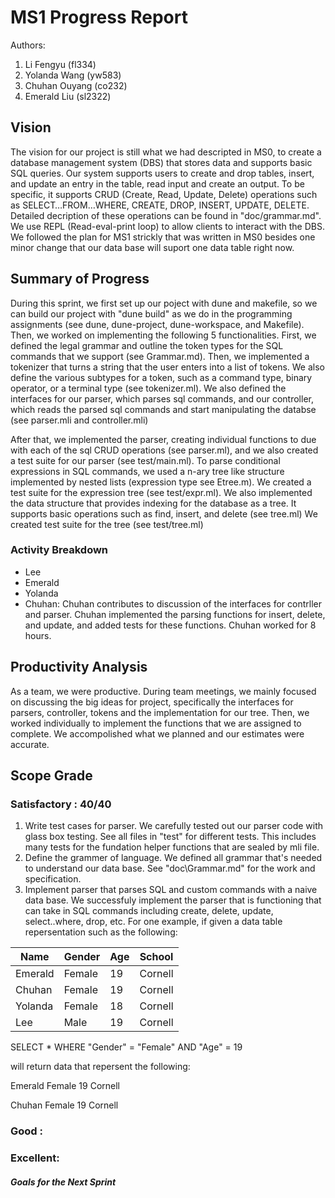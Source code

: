 # MS1 Progress Report

Authors:

1. Li Fengyu (fl334)
2. Yolanda Wang (yw583)
3. Chuhan Ouyang (co232)
4. Emerald Liu (sl2322)

## Vision
The vision for our project is still what we had descripted in MS0, to create a database management system (DBS) that stores data and supports basic SQL queries. Our system supports users to create and drop tables, insert, and update an entry in the table, read input and create an output. To be specific, it supports CRUD (Create, Read, Update, Delete) operations such as SELECT…FROM…WHERE, CREATE, DROP, INSERT, UPDATE, DELETE. Detailed decription of these operations can be found in "doc/grammar.md". We use REPL (Read-eval-print loop) to allow clients to interact with the DBS. We followed the plan for MS1 strickly that was written in MS0 besides one minor change that our data base will suport one data table right now.


## Summary of Progress
During this sprint, we first set up our poject with dune and makefile, so we can build our project with "dune build" as we do in the programming assignments (see dune, dune-project, dune-workspace, and Makefile). Then, we worked on implementing the following 5 functionalities. First, we defined the legal grammar and outline the token types for the SQL commands that we support (see Grammar.md). Then, we implemented a tokenizer that turns a string that the user enters into a list of tokens. We also define the various subtypes for a token, such as a command type, binary operator, or a terminal type (see tokenizer.ml).
We also defined the interfaces for our parser, which parses sql commands, and our controller, which reads the parsed sql commands and start manipulating the databse (see parser.mli and controller.mli)

After that, we implemented the parser, creating individual functions to due with each of the sql CRUD operations (see parser.ml), and we also created a test suite for our parser (see test/main.ml). To parse conditional expressions in SQL commands, we used a n-ary tree like structure implemented by nested lists (expression type see Etree.m). We created a test suite for the expression tree (see test/expr.ml). We also implemented the data structure that provides indexing for the database as a tree. It supports basic operations such as find, insert, and delete (see tree.ml) We created test suite for the tree (see test/tree.ml)


### Activity Breakdown
- Lee
- Emerald
- Yolanda
- Chuhan: Chuhan contributes to discussion of the interfaces for contrller and parser. Chuhan implemented the parsing functions for insert, delete, and update, and added tests for these functions. Chuhan worked for 8 hours.

## Productivity Analysis
As a team, we were productive. During team meetings, we mainly focused on discussing the big ideas for project, specifically the interfaces for parsers, controller, tokens and the implementation for our tree. Then, we worked individually to implement the functions that we are assigned to complete. We accompolished what we planned and our estimates were accurate.

## Scope Grade
### Satisfactory : 40/40
1. Write test cases for parser.
We carefully tested out our parser code with glass box testing. See all files in "test\" for different tests. This includes many tests for the fundation helper functions that are sealed by mli file.
2. Define the grammer of language.
We defined all grammar that's needed to understand our data base. See "doc\Grammar.md" for the work and specification.
3. Implement parser that parses SQL and custom commands with a naive data base.
We successfuly implement the parser that is functioning that can take in SQL commands including create, delete, update, select..where, drop, etc. For one example, if given a data table repersentation such as the following:

| Name        | Gender      | Age         | School      |
| ----------- | ----------- | ----------- | ----------- |
| Emerald     | Female      | 19          | Cornell     |
| Chuhan      | Female      | 19          | Cornell     |
| Yolanda     | Female      | 18          | Cornell     |
| Lee         | Male        | 19          | Cornell     |

SELECT * WHERE "Gender" = "Female" AND "Age" = 19

will return data that repersent the following:

Emerald Female 19 Cornell

Chuhan Female 19 Cornell

### Good :



### Excellent: 




##### Goals for the Next Sprint
